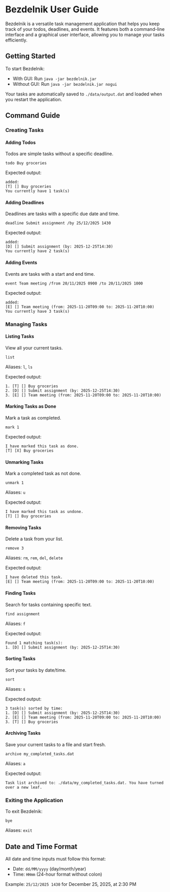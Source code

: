 # Bezdelnik User Guide

Bezdelnik is a versatile task management application that helps you keep track of your todos, deadlines, and events. It features both a command-line interface and a graphical user interface, allowing you to manage your tasks efficiently.

## Getting Started

To start Bezdelnik:
- With GUI: Run `java -jar bezdelnik.jar`
- Without GUI: Run `java -jar bezdelnik.jar nogui`

Your tasks are automatically saved to `./data/output.dat` and loaded when you restart the application.

## Command Guide

### Creating Tasks

#### Adding Todos
Todos are simple tasks without a specific deadline.

```
todo Buy groceries
```

Expected output:
```
added:
[T] [] Buy groceries
You currently have 1 task(s)
```

#### Adding Deadlines
Deadlines are tasks with a specific due date and time.

```
deadline Submit assignment /by 25/12/2025 1430
```

Expected output:
```
added:
[D] [] Submit assignment (by: 2025-12-25T14:30)
You currently have 2 task(s)
```

#### Adding Events
Events are tasks with a start and end time.

```
event Team meeting /from 20/11/2025 0900 /to 20/11/2025 1000
```

Expected output:
```
added:
[E] [] Team meeting (from: 2025-11-20T09:00 to: 2025-11-20T10:00)
You currently have 3 task(s)
```

### Managing Tasks

#### Listing Tasks
View all your current tasks.

```
list
```
Aliases: `l`, `ls`

Expected output:
```
1. [T] [] Buy groceries
2. [D] [] Submit assignment (by: 2025-12-25T14:30)
3. [E] [] Team meeting (from: 2025-11-20T09:00 to: 2025-11-20T10:00)
```

#### Marking Tasks as Done
Mark a task as completed.

```
mark 1
```

Expected output:
```
I have marked this task as done.
[T] [X] Buy groceries
```

#### Unmarking Tasks
Mark a completed task as not done.

```
unmark 1
```
Aliases: `u`

Expected output:
```
I have marked this task as undone.
[T] [] Buy groceries
```

#### Removing Tasks
Delete a task from your list.

```
remove 3
```
Aliases: `rm`, `rem`, `del`, `delete`

Expected output:
```
I have deleted this task.
[E] [] Team meeting (from: 2025-11-20T09:00 to: 2025-11-20T10:00)
```

#### Finding Tasks
Search for tasks containing specific text.

```
find assignment
```
Aliases: `f`

Expected output:
```
Found 1 matching task(s):
1. [D] [] Submit assignment (by: 2025-12-25T14:30)
```

#### Sorting Tasks
Sort your tasks by date/time.

```
sort
```
Aliases: `s`

Expected output:
```
3 task(s) sorted by time:
1. [D] [] Submit assignment (by: 2025-12-25T14:30)
2. [E] [] Team meeting (from: 2025-11-20T09:00 to: 2025-11-20T10:00)
3. [T] [] Buy groceries
```

#### Archiving Tasks
Save your current tasks to a file and start fresh.

```
archive my_completed_tasks.dat
```
Aliases: `a`

Expected output:
```
Task list archived to: ./data/my_completed_tasks.dat. You have turned over a new leaf.
```

### Exiting the Application

To exit Bezdelnik:

```
bye
```
Aliases: `exit`

## Date and Time Format

All date and time inputs must follow this format:
- Date: `dd/MM/yyyy` (day/month/year)
- Time: `HHmm` (24-hour format without colon)

Example: `25/12/2025 1430` for December 25, 2025, at 2:30 PM
